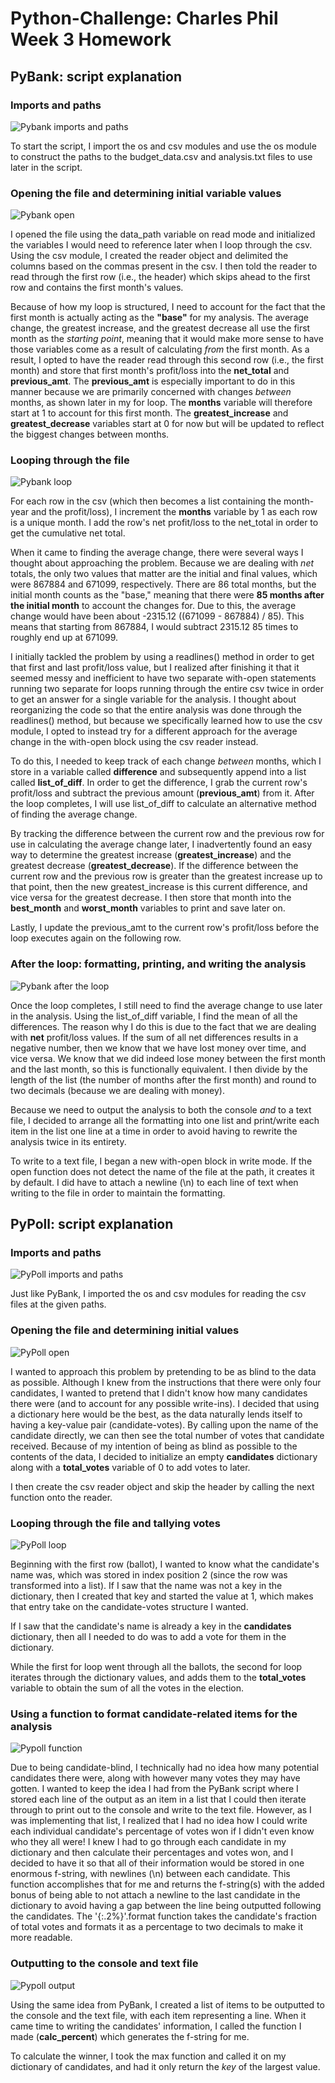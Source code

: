 # Python-Challenge: Charles Phil Week 3 Homework

## PyBank: script explanation

### Imports and paths

![Pybank imports and paths](Images/pybank_paths.png)

To start the script, I import the os and csv modules and use the os module to construct the paths to the budget_data.csv
and analysis.txt files to use later in the script.

### Opening the file and determining initial variable values

![Pybank open](Images/pybank_open.png)

I opened the file using the data_path variable on read mode and initialized the variables I would need to reference 
later when I loop through the csv. Using the csv module, I created the reader object and delimited the columns based
on the commas present in the csv. I then told the reader to read through the first row (i.e., the header) which skips 
ahead to the first row and contains the first month's values.

Because of how my loop is structured, I need to account for the fact that the first month is actually acting as the
**"base"** for my analysis. The average change, the greatest increase, and the greatest decrease all use the first
month as the *starting point*, meaning that it would make more sense to have those variables come as a result of 
calculating *from* the first month. As a result, I opted to have the reader read through this second row (i.e., the
first month) and store that first month's profit/loss into the **net_total** and **previous_amt**. The **previous_amt**
is especially important to do in this manner because we are primarily concerned with changes *between* months, as shown
later in my for loop. The **months** variable will therefore start at 1 to account for this first month. The 
**greatest_increase** and **greatest_decrease** variables start at 0 for now but will be updated to reflect the biggest
changes between months.

### Looping through the file

![Pybank loop](Images/pybank_loop.png)

For each row in the csv (which then becomes a list containing the month-year and the profit/loss), I increment the
**months** variable by 1 as each row is a unique month. I add the row's net profit/loss to the net_total in order to get
the cumulative net total. 

When it came to finding the average change, there were several ways I thought about approaching the problem. Because we
are dealing with *net* totals, the only two values that matter are the initial and final values, which were 867884 and 
671099, respectively. There are 86 total months, but the initial month counts as the "base," meaning that there were
**85 months after the initial month** to account the changes for. Due to this, the average change would have been
about -2315.12 ((671099 - 867884) / 85). This means that starting from 867884, I would subtract 2315.12 85 times to
roughly end up at 671099.

I initially tackled the problem by using a readlines() method in order to get that first and last profit/loss value, but
I realized after finishing it that it seemed messy and inefficient to have two separate with-open statements running two
separate for loops running through the entire csv twice in order to get an answer for a single variable for the
analysis. I thought about reorganizing the code so that the entire analysis was done through the readlines() method, but
because we specifically learned how to use the csv module, I opted to instead try for a different approach for the 
average change in the with-open block using the csv reader instead.

To do this, I needed to keep track of each change *between* months, which I store in a variable called **difference**
and subsequently append into a list called **list_of_diff**. In order to get the difference, I grab the current row's
profit/loss and subtract the previous amount (**previous_amt**) from it. After the loop completes, I will use 
list_of_diff to calculate an alternative method of finding the average change.

By tracking the difference between the current row and the previous row for use in calculating the average change later,
I inadvertently found an easy way to determine the greatest increase (**greatest_increase**) and the greatest
decrease (**greatest_decrease**). If the difference between the current row and the previous row is greater than the
greatest increase up to that point, then the new greatest_increase is this current difference, and vice versa for the
greatest decrease. I then store that month into the **best_month** and **worst_month** variables to print and save
later on.

Lastly, I update the previous_amt to the current row's profit/loss before the loop executes again on the following row.

### After the loop: formatting, printing, and writing the analysis

![Pybank after the loop](Images/pybank_after_loop.png)

Once the loop completes, I still need to find the average change to use later in the analysis. Using the list_of_diff
variable, I find the mean of all the differences. The reason why I do this is due to the fact that we are dealing with
**net** profit/loss values. If the sum of all net differences results in a negative number, then we know that we have
lost money over time, and vice versa. We know that we did indeed lose money between the first month and the last month,
so this is functionally equivalent. I then divide by the length of the list (the number of months after the first month)
and round to two decimals (because we are dealing with money).

Because we need to output the analysis to both the console *and* to a text file, I decided to arrange all the
formatting into one list and print/write each item in the list one line at a time in order to avoid having to rewrite
the analysis twice in its entirety. 

To write to a text file, I began a new with-open block in write mode. If the open function does not detect the name of 
the file at the path, it creates it by default. I did have to attach a newline (\n) to each line of text when writing to
the file in order to maintain the formatting.

## PyPoll: script explanation

### Imports and paths

![PyPoll imports and paths](Images/pypoll_paths.png)

Just like PyBank, I imported the os and csv modules for reading the csv files at the given paths.

### Opening the file and determining initial values

![PyPoll open](Images/pypoll_open.png)

I wanted to approach this problem by pretending to be as blind to the data as possible. Although I knew from the 
instructions that there were only four candidates, I wanted to pretend that I didn't know how many candidates there were
(and to account for any possible write-ins). I decided that using a dictionary here would be the best, as the data
naturally lends itself to having a key-value pair (candidate-votes). By calling upon the name of the candidate directly,
we can then see the total number of votes that candidate received. Because of my intention of being as blind as possible
to the contents of the data, I decided to initialize an empty **candidates** dictionary along with a **total_votes** 
variable of 0 to add votes to later.

I then create the csv reader object and skip the header by calling the next function onto the reader.

### Looping through the file and tallying votes

![PyPoll loop](Images/pypoll_loop.png)

Beginning with the first row (ballot), I wanted to know what the candidate's name was, which was stored in index
position 2 (since the row was transformed into a list). If I saw that the name was not a key in the dictionary, then I
created that key and started the value at 1, which makes that entry take on the candidate-votes structure I wanted. 

If I saw that the candidate's name is already a key in the **candidates** dictionary, then all I needed to do was to add
a vote for them in the dictionary.

While the first for loop went through all the ballots, the second for loop iterates through the dictionary values, and
adds them to the **total_votes** variable to obtain the sum of all the votes in the election.

### Using a function to format candidate-related items for the analysis

![Pypoll function](Images/pypoll_function.png)

Due to being candidate-blind, I technically had no idea how many potential candidates there were, along with however
many votes they may have gotten. I wanted to keep the idea I had from the PyBank script where I stored each line of the
output as an item in a list that I could then iterate through to print out to the console and write to the text file.
However, as I was implementing that list, I realized that I had no idea how I could write each individual candidate's 
percentage of votes won if I didn't even know who they all were! I knew I had to go through each candidate in my
dictionary and then calculate their percentages and votes won, and I decided to have it so that all of their information
would be stored in one enormous f-string, with newlines (\n) between each candidate. This function accomplishes that 
for me and returns the f-string(s) with the added bonus of being able to not attach a newline to the last candidate in
the dictionary to avoid having a gap between the line being outputted following the candidates. The '{:.2%}'.format 
function takes the candidate's fraction of total votes and formats it as a percentage to two decimals to make it more
readable.

### Outputting to the console and text file

![Pypoll output](Images/pypoll_output.png)

Using the same idea from PyBank, I created a list of items to be outputted to the console and the text file, with each
item representing a line. When it came time to writing the candidates' information, I called the function I made
(**calc_percent**) which generates the f-string for me.

To calculate the winner, I took the max function and called it on my dictionary of candidates, and had it only return
the *key* of the largest value. 